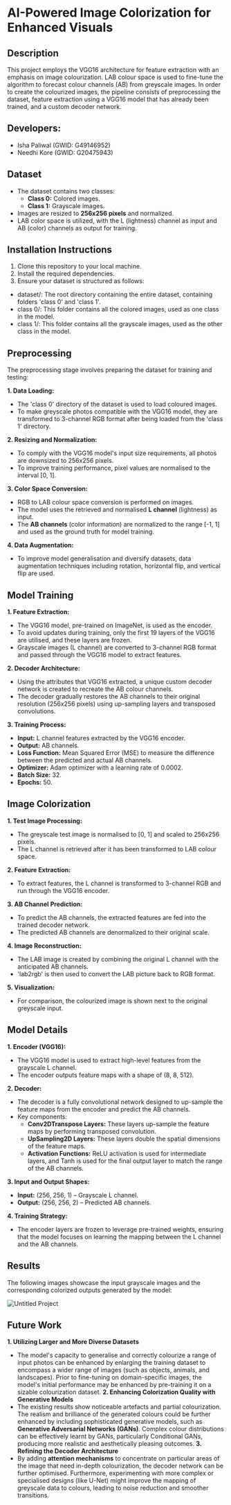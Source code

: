 # AI-Powered Image Colorization for Enhanced Visuals

## Description

This project employs the VGG16 architecture for feature extraction with an emphasis on image colourization. LAB colour space is used to fine-tune the algorithm to forecast colour channels (AB) from greyscale images. In order to create the colourized images, the pipeline consists of preprocessing the dataset, feature extraction using a VGG16 model that has already been trained, and a custom decoder network.

## Developers:

- Isha Paliwal (GWID: G49146952)
- Needhi Kore (GWID: G20475943)

## Dataset

* The dataset contains two classes:
  - **Class 0:** Colored images.
  - **Class 1:** Grayscale images.
* Images are resized to **256x256 pixels** and normalized.
* LAB color space is utilized, with the L (lightness) channel as input and AB (color) channels as output for training.

## Installation Instructions

1. Clone this repository to your local machine.
2. Install the required dependencies.
3. Ensure your dataset is structured as follows:
  - dataset/: The root directory containing the entire dataset, containing folders 'class 0' and 'class 1'.
  - class 0/: This folder contains all the colored images, used as one class in the model.
  - class 1/: This folder contains all the grayscale images, used as the other class in the model.

## Preprocessing

The preprocessing stage involves preparing the dataset for training and testing:

**1. Data Loading:**
  - The 'class 0' directory of the dataset is used to load coloured images.
  - To make greyscale photos compatible with the VGG16 model, they are transformed to 3-channel RGB format after being loaded from the 'class 1' directory.

**2. Resizing and Normalization:**
  - To comply with the VGG16 model's input size requirements, all photos are downsized to 256x256 pixels.
  - To improve training performance, pixel values are normalised to the interval [0, 1].

**3. Color Space Conversion:**
  - RGB to LAB colour space conversion is performed on images.
  - The model uses the retrieved and normalised **L channel** (lightness) as input.
  - The **AB channels** (color information) are normalized to the range [-1, 1] and used as the ground truth for model training.

**4. Data Augmentation:**
  - To improve model generalisation and diversify datasets, data augmentation techniques including rotation, horizontal flip, and vertical flip are used.

## Model Training

**1. Feature Extraction:**
  - The VGG16 model, pre-trained on ImageNet, is used as the encoder.
  - To avoid updates during training, only the first 19 layers of the VGG16 are utilised, and these layers are frozen.
  - Grayscale images (L channel) are converted to 3-channel RGB format and passed through the VGG16 model to extract features.

**2. Decoder Architecture:**
  - Using the attributes that VGG16 extracted, a unique custom decoder network is created to recreate the AB colour channels.
  - The decoder gradually restores the AB channels to their original resolution (256x256 pixels) using up-sampling layers and transposed convolutions.

**3. Training Process:**
  - **Input:** L channel features extracted by the VGG16 encoder.
  - **Output:** AB channels.
  - **Loss Function:** Mean Squared Error (MSE) to measure the difference between the predicted and actual AB channels.
  - **Optimizer:** Adam optimizer with a learning rate of 0.0002.
  - **Batch Size:** 32.
  - **Epochs:** 50.

## Image Colorization

**1. Test Image Processing:**
  - The greyscale test image is normalised to [0, 1] and scaled to 256x256 pixels.
  - The L channel is retrieved after it has been transformed to LAB colour space.

**2. Feature Extraction:**
  - To extract features, the L channel is transformed to 3-channel RGB and run through the VGG16 encoder.

**3. AB Channel Prediction:**
  - To predict the AB channels, the extracted features are fed into the trained decoder network.
  - The predicted AB channels are denormalized to their original scale.

**4. Image Reconstruction:**
  - The LAB image is created by combining the original L channel with the anticipated AB channels.
  - 'lab2rgb' is then used to convert the LAB picture back to RGB format.

**5. Visualization:**
  - For comparison, the colourized image is shown next to the original greyscale input.

## Model Details

**1. Encoder (VGG16):**
  - The VGG16 model is used to extract high-level features from the grayscale L channel.
  - The encoder outputs feature maps with a shape of (8, 8, 512).

**2. Decoder:**
  - The decoder is a fully convolutional network designed to up-sample the feature maps from the encoder and predict the AB channels.
  - Key components:
    - **Conv2DTranspose Layers:** These layers up-sample the feature maps by performing transposed convolution.
    - **UpSampling2D Layers:** These layers double the spatial dimensions of the feature maps.
    - **Activation Functions:** ReLU activation is used for intermediate layers, and Tanh is used for the final output layer to match the range of the AB channels.

**3. Input and Output Shapes:**
  - **Input:** (256, 256, 1) – Grayscale L channel.
  - **Output:** (256, 256, 2) – Predicted AB channels.

**4. Training Strategy:**
  - The encoder layers are frozen to leverage pre-trained weights, ensuring that the model focuses on learning the mapping between the L channel and the AB channels.

## Results

The following images showcase the input grayscale images and the corresponding colorized outputs generated by the model:

![Untitled Project](https://github.com/user-attachments/assets/2f77177a-1d20-4818-83dd-a542698182d8)


## Future Work

**1. Utilizing Larger and More Diverse Datasets**
- The model's capacity to generalise and correctly colourize a range of input photos can be enhanced by enlarging the training dataset to encompass a wider range of images (such as objects, animals, and landscapes). Prior to fine-tuning on domain-specific images, the model's initial performance may be enhanced by pre-training it on a sizable colourization dataset.
**2. Enhancing Colorization Quality with Generative Models**
- The existing results show noticeable artefacts and partial colourization. The realism and brilliance of the generated colours could be further enhanced by including sophisticated generative models, such as **Generative Adversarial Networks (GANs)**. Complex colour distributions can be effectively learnt by GANs, particularly Conditional GANs, producing more realistic and aesthetically pleasing outcomes.
**3. Refining the Decoder Architecture**
- By adding **attention mechanisms** to concentrate on particular areas of the image that need in-depth colourization, the decoder network can be further optimised. Furthermore, experimenting with more complex or specialised designs (like U-Net) might improve the mapping of greyscale data to colours, leading to noise reduction and smoother transitions.

